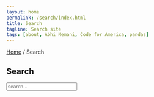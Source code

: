 ```yaml
---
layout: home
permalink: /search/index.html
title: Search
tagline: Search site
tags: [about, Abhi Nemani, Code for America, pandas]
---
```

<div class="page-wrap author-page">
    <div class="breadcrumbs">
        <div class="wrap wrap-center">
            <div class="wrap_float">
                <a href="index.html">Home</a> / <span class="current">Search</span>
            </div>
        </div>
    </div>
    <div class="author-header">
        <div class="wrap wrap-center">
            <div class="wrap_float">
                <div class="section-content wp-content">
					<h2>Search</h2>
					<div id="search">
						<input type="text" class="search" id="search-input" placeholder="search...">
					<ul id="results-container"></ul>
					</div>
					<script src="{{site.url}}/js/search-script.js" type="text/javascript"></script>
					<script>
					SimpleJekyllSearch({
					  searchInput: document.getElementById('search-input'),
					  resultsContainer: document.getElementById('results-container'),
					  json: '{{site.url}}/search.json'
					})
					</script>
                </div>
            </div>
        </div>
    </div>